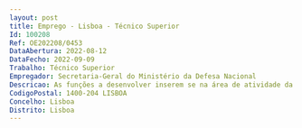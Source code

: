```yaml
--- 
layout: post
title: Emprego - Lisboa - Técnico Superior
Id: 100208
Ref: OE202208/0453
DataAbertura: 2022-08-12
DataFecho: 2022-09-09
Trabalho: Técnico Superior
Empregador: Secretaria-Geral do Ministério da Defesa Nacional
Descricao: As funções a desenvolver inserem se na área de atividade da Direção de Serviços de Comunicação e Relações Públicas (DSCRP), na área de Comunicação e Imagem, designadamente no desempenho das seguintes tarefas  a. Participar na elaboração e atualização do Plano Anual de Comunicação  b. Desenvolver e produzir soluções de design adequadas à estratégia de comunicação do Ministério da Defesa Nacional e das Forças Armadas  c. Preparar conteúdos comunicacionais em suportes físicos e digitais, de acordo com objetivos congruentes ao Plano de comunicação vigente d. Analisar e propor soluções visuais audiovisuais com enfoque na criatividade e inovação através de múltiplas ferramentas gráficas digitais  e. Desenvolver projetos e apoiar estratégias criativas no âmbito da Defesa Nacional e das Forças Armadas  f. Apoiar e monitorizar a aplicação da imagem institucional do MDN 
CodigoPostal: 1400-204 LISBOA
Concelho: Lisboa
Distrito: Lisboa
--- 
```

